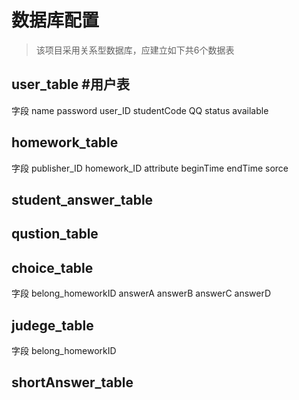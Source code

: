 # 数据库配置

>该项目采用关系型数据库，应建立如下共6个数据表

## user_table      #用户表

字段
name
password
user_ID
studentCode
QQ
status
available

## homework_table

字段
publisher_ID
homework_ID
attribute
beginTime
endTime
sorce

## student_answer_table

## qustion_table


## choice_table

字段
belong_homeworkID
answerA
answerB
answerC
answerD

## judege_table

字段
belong_homeworkID

## shortAnswer_table